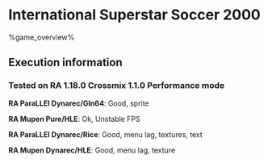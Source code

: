 # International Superstar Soccer 2000 

%game_overview%

## Execution information

### Tested on RA 1.18.0 Crossmix 1.1.0 Performance mode

**RA ParaLLEl Dynarec/Gln64**: Good, sprite

**RA Mupen Pure/HLE**: Ok, Unstable FPS

**RA ParaLLEl Dynarec/Rice**: Good, menu lag, textures, text

**RA Mupen Dynarec/HLE**: Good, menu lag, texture